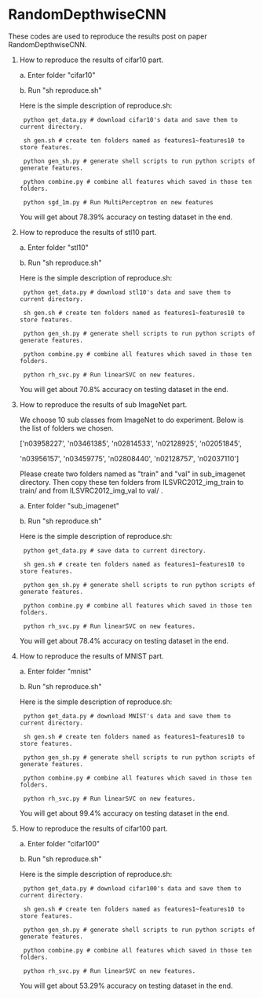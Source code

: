 # RandomDepthwiseCNN

These codes are used to reproduce the results post on paper RandomDepthwiseCNN.

1. How to reproduce the results of cifar10 part.

	a. Enter folder "cifar10"
	
	b. Run "sh reproduce.sh"

	Here is the simple description of reproduce.sh:

		python get_data.py # download cifar10's data and save them to current directory.

		sh gen.sh # create ten folders named as features1~features10 to store features.

		python gen_sh.py # generate shell scripts to run python scripts of generate features.

		python combine.py # combine all features which saved in those ten folders.

		python sgd_1m.py # Run MultiPerceptron on new features

	You will get about 78.39% accuracy on testing dataset in the end.



2. How to reproduce the results of stl10 part.

	a. Enter folder "stl10"

	b. Run "sh reproduce.sh"

	Here is the simple description of reproduce.sh:

		python get_data.py # download stl10's data and save them to current directory.

		sh gen.sh # create ten folders named as features1~features10 to store features.

		python gen_sh.py # generate shell scripts to run python scripts of generate features.

		python combine.py # combine all features which saved in those ten folders.

		python rh_svc.py # Run linearSVC on new features.
	
	You will get about 70.8% accuracy on testing dataset in the end.



3. How to reproduce the results of sub ImageNet part.

    We choose 10 sub classes from ImageNet to do experiment. Below is the list of folders we chosen.

    ['n03958227', 'n03461385', 'n02814533', 'n02128925', 'n02051845',

    'n03956157', 'n03459775', 'n02808440', 'n02128757', 'n02037110']

    Please create two folders named as "train" and "val" in sub_imagenet directory. Then copy these ten folders from
    ILSVRC2012_img_train to train/ and from ILSVRC2012_img_val to val/ .

	a. Enter folder "sub_imagenet"

	b. Run "sh reproduce.sh"

	Here is the simple description of reproduce.sh:

		python get_data.py # save data to current directory.

		sh gen.sh # create ten folders named as features1~features10 to store features.

		python gen_sh.py # generate shell scripts to run python scripts of generate features.

		python combine.py # combine all features which saved in those ten folders.

		python rh_svc.py # Run linearSVC on new features.

    You will get about 78.4% accuracy on testing dataset in the end.


4. How to reproduce the results of MNIST part.


    a. Enter folder "mnist"

	b. Run "sh reproduce.sh"


	Here is the simple description of reproduce.sh:

		python get_data.py # download MNIST's data and save them to current directory.

		sh gen.sh # create ten folders named as features1~features10 to store features.

		python gen_sh.py # generate shell scripts to run python scripts of generate features.

		python combine.py # combine all features which saved in those ten folders.

		python rh_svc.py # Run linearSVC on new features.

    You will get about 99.4% accuracy on testing dataset in the end.


5. How to reproduce the results of cifar100 part.


    a. Enter folder "cifar100"

	b. Run "sh reproduce.sh"

	Here is the simple description of reproduce.sh:

		python get_data.py # download cifar100's data and save them to current directory.

		sh gen.sh # create ten folders named as features1~features10 to store features.

		python gen_sh.py # generate shell scripts to run python scripts of generate features.

		python combine.py # combine all features which saved in those ten folders.

		python rh_svc.py # Run linearSVC on new features.

    You will get about 53.29% accuracy on testing dataset in the end.
